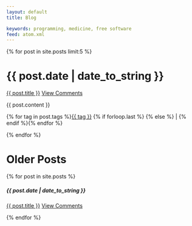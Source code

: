 ```yaml
---
layout: default
title: Blog

keywords: programming, medicine, free software
feed: atom.xml
---
```


{% for post in site.posts limit:5 %}
<div class="section list">
  <h1>{{ post.date | date_to_string }}</h1>
  <p class="line">
  <a class="title" href="{{ post.url }}">{{ post.title }}</a>
  <a class="comments" href="{{ post.url }}#disqus_thread">View Comments</a>
  </p>
{{ post.content }}
<!-- Feedburner Flare -->
<script src="http://feeds.feedburner.com/~s/vkurup?i=http://www.kurup.org{{ post.url }}" type="text/javascript"> </script>
<p class="tags">{% for tag in post.tags %}<a href="http://www.google.com/search?q={{ tag }}+site:www.kurup.org" rel="tag">{{ tag }}</a> {% if forloop.last %} {% else %} | {% endif %}{% endfor %}</p>
</div>

{% endfor %}

<h1>Older Posts</h1>
{% for post in site.posts %}
<div class="section list">
  <h5>{{ post.date | date_to_string }}</h5>
  <p class="line">
  <a class="title" href="{{ post.url }}">{{ post.title }}</a>
  <a class="comments" href="{{ post.url }}#disqus_thread">View Comments</a>
  </p>
</div>
{% endfor %}
